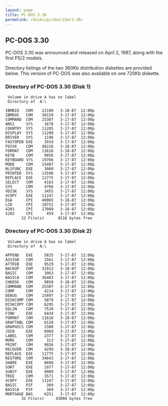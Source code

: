 ```yaml
---
layout: page
title: PC-DOS 3.30
permalink: /disks/pc/dos/ibm/3.30/
---
```


PC-DOS 3.30
---

PC-DOS 3.30 was announced and released on April 2, 1987, along with the first PS/2 models. 

Directory listings of the two 360Kb distribution diskettes are provided below.  This version of PC-DOS was also
available on one 720Kb diskette.

### Directory of PC-DOS 3.30 (Disk 1)

	 Volume in drive A has no label
	 Directory of  A:\
	
	IBMBIO   COM    22100   3-18-87  12:00p
	IBMDOS   COM    30159   3-17-87  12:00p
	COMMAND  COM    25307   3-17-87  12:00p
	ANSI     SYS     1678   3-17-87  12:00p
	COUNTRY  SYS    11285   3-17-87  12:00p
	DISPLAY  SYS    11290   3-17-87  12:00p
	DRIVER   SYS     1196   3-17-87  12:00p
	FASTOPEN EXE     3919   3-17-87  12:00p
	FDISK    COM    48216   3-18-87  12:00p
	FORMAT   COM    11616   3-18-87  12:00p
	KEYB     COM     9056   3-17-87  12:00p
	KEYBOARD SYS    19766   3-17-87  12:00p
	MODE     COM    15487   3-17-87  12:00p
	NLSFUNC  EXE     3060   3-17-87  12:00p
	PRINTER  SYS    13590   3-17-87  12:00p
	REPLACE  EXE    11775   3-17-87  12:00p
	SELECT   COM     4163   3-17-87  12:00p
	SYS      COM     4766   3-17-87  12:00p
	VDISK    SYS     3455   3-17-87  12:00p
	XCOPY    EXE    11247   3-17-87  12:00p
	EGA      CPI    49065   3-18-87  12:00p
	LCD      CPI    10752   3-17-87  12:00p
	4201     CPI    17089   3-18-87  12:00p
	5202     CPI      459   3-17-87  12:00p
	       22 File(s)      9216 bytes free

### Directory of PC-DOS 3.30 (Disk 2)

	 Volume in drive A has no label
	 Directory of  A:\
	
	APPEND   EXE     5825   3-17-87  12:00p
	ASSIGN   COM     1561   3-17-87  12:00p
	ATTRIB   EXE     9529   3-17-87  12:00p
	BACKUP   COM    31913   3-18-87  12:00p
	BASIC    COM     1063   3-17-87  12:00p
	BASICA   COM    36403   3-17-87  12:00p
	CHKDSK   COM     9850   3-18-87  12:00p
	COMMAND  COM    25307   3-17-87  12:00p
	COMP     COM     4214   3-17-87  12:00p
	DEBUG    COM    15897   3-17-87  12:00p
	DISKCOMP COM     5879   3-17-87  12:00p
	DISKCOPY COM     6295   3-17-87  12:00p
	EDLIN    COM     7526   3-17-87  12:00p
	FIND     EXE     6434   3-17-87  12:00p
	FORMAT   COM    11616   3-18-87  12:00p
	GRAFTABL COM     6128   3-17-87  12:00p
	GRAPHICS COM     3300   3-17-87  12:00p
	JOIN     EXE     8969   3-17-87  12:00p
	LABEL    COM     2377   3-17-87  12:00p
	MORE     COM      313   3-17-87  12:00p
	PRINT    COM     9026   3-17-87  12:00p
	RECOVER  COM     4299   3-18-87  12:00p
	REPLACE  EXE    11775   3-17-87  12:00p
	RESTORE  COM    34643   3-17-87  12:00p
	SHARE    EXE     8608   3-17-87  12:00p
	SORT     EXE     1977   3-17-87  12:00p
	SUBST    EXE     9909   3-17-87  12:00p
	TREE     COM     3571   3-17-87  12:00p
	XCOPY    EXE    11247   3-17-87  12:00p
	BASIC    PIF      369   3-17-87  12:00p
	BASICA   PIF      369   3-17-87  12:00p
	MORTGAGE BAS     6251   3-17-87  12:00p
	       32 File(s)     43008 bytes free
